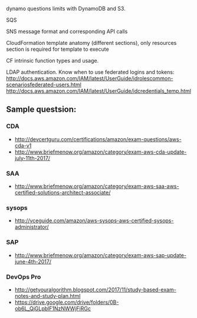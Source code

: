 dynamo questions
limits with DynamoDB and S3. 

SQS

SNS message format and corresponding API calls

CloudFormation template anatomy (different sections), only resources section is required for template to execute

CF intrinsic function types and usage.

LDAP authentication. Know when to use federated logins and tokens:
http://docs.aws.amazon.com/IAM/latest/UserGuide/idrolescommon-scenariosfederated-users.html 
http://docs.aws.amazon.com/IAM/latest/UserGuide/idcredentials_temp.html

## Sample questsion:
### CDA
* http://devcertguru.com/certifications/amazon/exam-questions/aws-cda-v1
* http://www.briefmenow.org/amazon/category/exam-aws-cda-update-july-11th-2017/
### SAA
* http://www.briefmenow.org/amazon/category/exam-aws-saa-aws-certified-solutions-architect-associate/
### sysops
* http://vceguide.com/amazon/aws-sysops-aws-certified-sysops-administrator/
### SAP
* http://www.briefmenow.org/amazon/category/exam-aws-sap-update-june-4th-2017/
### DevOps Pro
* http://getyouralgorithm.blogspot.com/2017/11/study-based-exam-notes-and-study-plan.html
* https://drive.google.com/drive/folders/0B-ob6L_QjGLpblF1NzNWWjFiRGc
